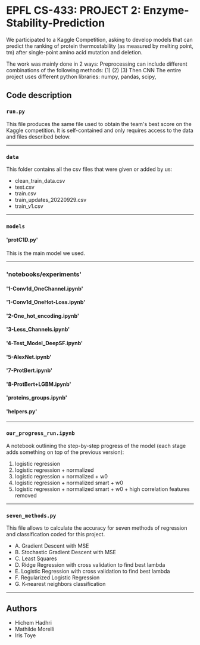 # EPFL CS-433: PROJECT 2: Enzyme-Stability-Prediction


We participated to a Kaggle Competition, asking to develop models that can predict the ranking of protein thermostability (as measured by melting point, tm) after single-point amino acid mutation and deletion.


The work was mainly done in 2 ways:
Preprocessing can include different combinations of the following methods: (1)  (2)  (3) 
Then CNN
The entire project uses different python libraries: numpy, pandas, scipy, 


## Code description 

### `run.py`

This file produces the same file used to obtain the team's best score on the Kaggle competition. It is self-contained and only requires access to the data and files described below.

---

### `data`

This folder contains all the csv files that were given or added by us:
* clean_train_data.csv
* test.csv
* train.csv
* train_updates_20220929.csv
* train_v1.csv


---

### `models`

#### 'protC1D.py' 

This is the main model we used.

---

### 'notebooks/experiments'

#### '1-Conv1d_OneChannel.ipynb'
#### '1-Conv1d_OneHot-Loss.ipynb'
#### '2-One_hot_encoding.ipynb'
#### '3-Less_Channels.ipynb'
#### '4-Test_Model_DeepSF.ipynb'
#### '5-AlexNet.ipynb'
#### '7-ProtBert.ipynb'
#### '8-ProtBert+LGBM.ipynb'

#### 'proteins_groups.ipynb'
#### 'helpers.py'

--- 

### `our_progress_run.ipynb`

A notebook outlining the step-by-step progress of the model (each stage adds something on top of the previous version):

1. logistic regression 
2. logistic regression + normalized 
3. logistic regression + normalized + w0
4. logistic regression + normalized smart + w0
5. logistic regression + normalized smart + w0 + high correlation features removed


---
### `seven_methods.py`

This file allows to calculate the accuracy for seven methods of regression and classification coded for this project.

* A. Gradient Descent with MSE
* B. Stochastic Gradient Descent with MSE
* C. Least Squares 
* D. Ridge Regression with cross validation to find best lambda
* E. Logistic Regression with cross validation to find best lambda
* F. Regularized Logistic Regression
* G. K-nearest neighbors classification



---
## Authors 

* Hichem Hadhri
* Mathilde Morelli
* Iris Toye


